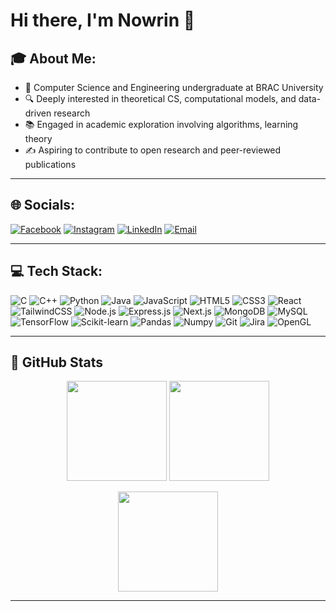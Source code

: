 # Hi there, I'm Nowrin 👋  

## 🎓 About Me:
- 🧠 Computer Science and Engineering undergraduate at BRAC University  
- 🔍 Deeply interested in theoretical CS, computational models, and data-driven research  
- 📚 Engaged in academic exploration involving algorithms, learning theory  
- ✍️ Aspiring to contribute to open research and peer-reviewed publications  
    

---

## 🌐 Socials:
[![Facebook](https://img.shields.io/badge/Facebook-1877F2?style=for-the-badge&logo=facebook&logoColor=white)](https://www.facebook.com/nowrinafrinn)
[![Instagram](https://img.shields.io/badge/Instagram-E4405F?style=for-the-badge&logo=instagram&logoColor=white)](https://www.instagram.com/n.aww.rin/)
[![LinkedIn](https://img.shields.io/badge/LinkedIn-0077B5?style=for-the-badge&logo=linkedin&logoColor=white)](https://www.linkedin.com/in/nowrinafrinn/)
[![Email](https://img.shields.io/badge/Email-D14836?style=for-the-badge&logo=gmail&logoColor=white)](nowrin.afrin@g.bracu.ac.bd)

---

## 💻 Tech Stack:
![C](https://img.shields.io/badge/C-00599C?style=for-the-badge&logo=c&logoColor=white)
![C++](https://img.shields.io/badge/C++-00599C?style=for-the-badge&logo=cplusplus&logoColor=white)
![Python](https://img.shields.io/badge/Python-3776AB?style=for-the-badge&logo=python&logoColor=white)
![Java](https://img.shields.io/badge/Java-ED8B00?style=for-the-badge&logo=openjdk&logoColor=white)
![JavaScript](https://img.shields.io/badge/JavaScript-F7DF1E?style=for-the-badge&logo=javascript&logoColor=black)
![HTML5](https://img.shields.io/badge/HTML5-E34F26?style=for-the-badge&logo=html5&logoColor=white)
![CSS3](https://img.shields.io/badge/CSS3-1572B6?style=for-the-badge&logo=css3&logoColor=white)
![React](https://img.shields.io/badge/React-20232A?style=for-the-badge&logo=react&logoColor=61DAFB)
![TailwindCSS](https://img.shields.io/badge/TailwindCSS-06B6D4?style=for-the-badge&logo=tailwindcss&logoColor=white)
![Node.js](https://img.shields.io/badge/Node.js-43853D?style=for-the-badge&logo=node-dot-js&logoColor=white)
![Express.js](https://img.shields.io/badge/Express.js-000000?style=for-the-badge&logo=express&logoColor=white)
![Next.js](https://img.shields.io/badge/Next.js-000000?style=for-the-badge&logo=nextdotjs&logoColor=white)
![MongoDB](https://img.shields.io/badge/MongoDB-4EA94B?style=for-the-badge&logo=mongodb&logoColor=white)
![MySQL](https://img.shields.io/badge/MySQL-005C84?style=for-the-badge&logo=mysql&logoColor=white)
![TensorFlow](https://img.shields.io/badge/TensorFlow-FF6F00?style=for-the-badge&logo=tensorflow&logoColor=white)
![Scikit-learn](https://img.shields.io/badge/Scikit--learn-F7931E?style=for-the-badge&logo=scikit-learn&logoColor=white)
![Pandas](https://img.shields.io/badge/Pandas-150458?style=for-the-badge&logo=pandas&logoColor=white)
![Numpy](https://img.shields.io/badge/Numpy-013243?style=for-the-badge&logo=numpy&logoColor=white)
![Git](https://img.shields.io/badge/GIT-E44C30?style=for-the-badge&logo=git&logoColor=white)
![Jira](https://img.shields.io/badge/Jira-0052CC?style=for-the-badge&logo=jira&logoColor=white)
![OpenGL](https://img.shields.io/badge/OpenGL-5586A4?style=for-the-badge&logo=opengl&logoColor=white)


---

## 💖 GitHub Stats

<p align="center">
  <img src="https://github-readme-stats.vercel.app/api?username=nowrinafrinn&show_icons=true&theme=rose_pine&title_color=ff79c6&icon_color=ff79c6&text_color=f2a2e8&bg_color=0d1117" height="160" />
  <img src="https://streak-stats.demolab.com?user=nowrinafrinn&theme=dracula&ring=ff79c6&fire=ff79c6&currStreakLabel=ff79c6&background=0d1117" height="160" />
</p>

<p align="center">
  <img src="https://github-readme-stats.vercel.app/api/top-langs/?username=nowrinafrinn&layout=compact&theme=rose_pine&title_color=ff79c6&text_color=f2a2e8&bg_color=0d1117" height="160" />
</p>

---




<!--
**nowrinafrinn/nowrinafrinn** is a ✨ _special_ ✨ repository because its `README.md` (this file) appears on your GitHub profile.

Here are some ideas to get you started:

- 🔭 I’m currently working on ...
- 🌱 I’m currently learning ...
- 👯 I’m looking to collaborate on ...
- 🤔 I’m looking for help with ...
- 💬 Ask me about ...
- 📫 How to reach me: ...
- 😄 Pronouns: ...
- ⚡ Fun fact: ...
-->
